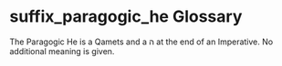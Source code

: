 # suffix_paragogic_he Glossary
The Paragogic He is a Qamets and a ה at the end of an Imperative. No additional meaning is given.